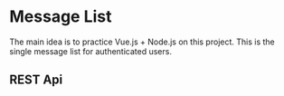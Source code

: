 # Message List

The main idea is to practice Vue.js + Node.js on this project. This is the single message list for authenticated users.

## REST Api
